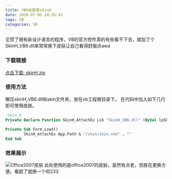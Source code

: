 ```yaml
---
title: VB6皮肤库skinH
date: 2020-07-05 14:26:43
tags: VB
categories: VB
---
```

见惯了拥有新设计语言的程序，VB的官方控件真的有些看不下去，就加了个SkinH_VB6.dll来常常换下皮肤让自己看得舒服点awa
<!--more-->
### 下载链接
[点击下载: skinH.zip](https://wwi.lanzous.com/iA07ljyh30d)
### 使用方法
解压skinH_VB6.dll和skin文件夹，放在vb工程根目录下。
在代码中加入如下几行即可使用皮肤。
```vb
'Skin_H
Private Declare Function SkinH_AttachEx Lib "SkinH_VB6.dll" (ByVal lpSkinFile As String, ByVal lpPasswd As String) As Long
    
Private Sub Form_Load()
        SkinH_AttachEx App.Path & "/skin/skin.she" , ""
End Sub
```
### 效果展示
![Office2007皮肤](https://7.dusays.com/2021/01/02/071400f9d45a9.png)
此处使用的是office2007的皮肤，虽然有点老，但胜在更换方便。看腻了就换一个呗233